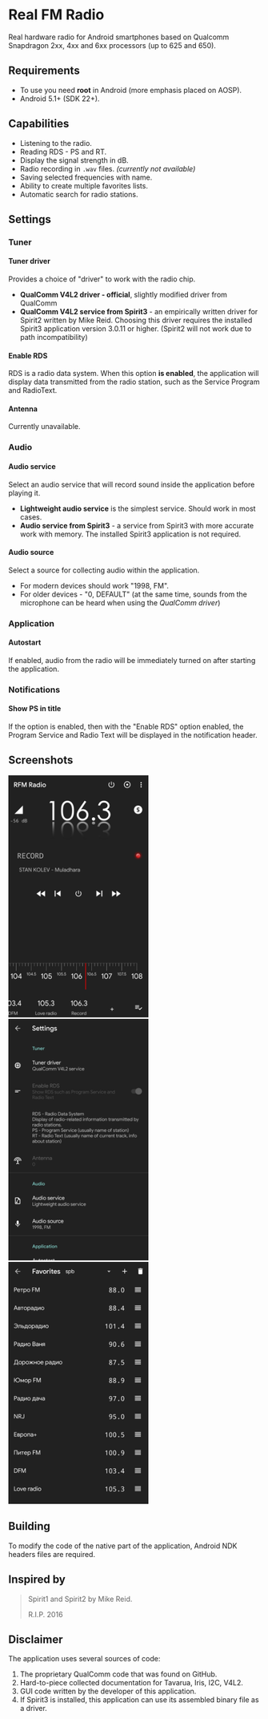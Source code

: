 # Real FM Radio
Real hardware radio for Android smartphones based on Qualcomm Snapdragon 2xx, 4xx and 6xx processors (up to 625 and 650).

## Requirements
* To use you need **root** in Android (more emphasis placed on AOSP).
* Android 5.1+ (SDK 22+).

## Capabilities
* Listening to the radio.
* Reading RDS - PS and RT.
* Display the signal strength in dB.
* Radio recording in `.wav` files. *(currently not available)*
* Saving selected frequencies with name.
* Ability to create multiple favorites lists.
* Automatic search for radio stations.

## Settings
### Tuner
#### Tuner driver
Provides a choice of "driver" to work with the radio chip.
* **QualComm V4L2 driver - official**, slightly modified driver from QualComm
* **QualComm V4L2 service from Spirit3** - an empirically written driver for Spirit2 written by Mike Reid. Choosing this driver requires the installed Spirit3 application version 3.0.11 or higher. (Spirit2 will not work due to path incompatibility)

#### Enable RDS
RDS is a radio data system.
When this option **is enabled**, the application will display data transmitted from the radio station, such as the Service Program and RadioText.

#### Antenna
Currently unavailable.

### Audio
#### Audio service
Select an audio service that will record sound inside the application before playing it.
* **Lightweight audio service** is the simplest service. Should work in most cases.
* **Audio service from Spirit3** - a service from Spirit3 with more accurate work with memory. The installed Spirit3 application is not required.

#### Audio source
Select a source for collecting audio within the application.
* For modern devices should work "1998, FM".
* For older devices - "0, DEFAULT" (at the same time, sounds from the microphone can be heard when using the *QualComm driver*)

### Application
#### Autostart
If enabled, audio from the radio will be immediately turned on after starting the application.

### Notifications
#### Show PS in title
If the option is enabled, then with the "Enable RDS" option enabled, the Program Service and Radio Text will be displayed in the notification header.

## Screenshots
<img src="images/main.png" width="280" alt="Main screen"/><img src="images/settings.png" width="280" alt="Settings screen"/><img src="images/favorites.png" width="280" alt="Favorites screen"/>

## Building
To modify the code of the native part of the application, Android NDK headers files are required.

## Inspired by
> Spirit1 and Spirit2 by Mike Reid.
>
> R.I.P. 2016

## Disclaimer
The application uses several sources of code:
1. The proprietary QualComm code that was found on GitHub.
2. Hard-to-piece collected documentation for Tavarua, Iris, I2C, V4L2.
3. GUI code written by the developer of this application.
4. If Spirit3 is installed, this application can use its assembled binary file as a driver.
